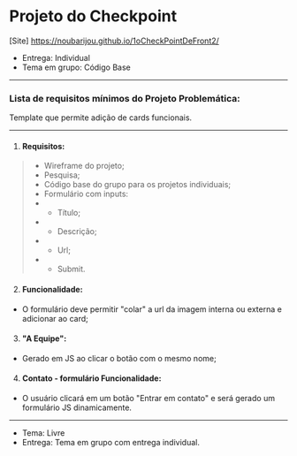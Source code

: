 
# Projeto do Checkpoint

[Site] https://noubarijou.github.io/1oCheckPointDeFront2/

- Entrega: Individual
- Tema em grupo: Código Base
 
---
 
### Lista de requisitos mínimos do Projeto Problemática:
Template que permite adição de cards funcionais.

---

1. #### Requisitos:
 
> - Wireframe do projeto;
> - Pesquisa;
> - Código base do grupo para os projetos individuais;
> - Formulário com inputs: 
> - - Título;
> - - Descrição;
> - -  Url;
> - - Submit.
 
2. #### Funcionalidade:
- O formulário deve permitir "colar" a url da imagem interna ou externa e adicionar ao card;

3. #### "A Equipe":
- Gerado em JS ao clicar o botão com o mesmo nome;

4. #### Contato - formulário Funcionalidade:
- O usuário clicará em um botão "Entrar em contato" e será gerado um formulário JS dinamicamente.

---

- Tema: Livre
- Entrega: Tema em grupo com entrega individual.

